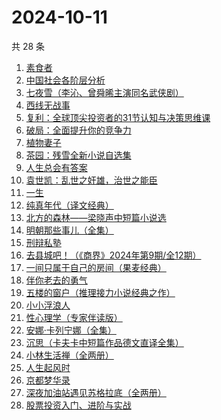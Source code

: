 # 2024-10-11

共 28 条

<!-- BEGIN WEREAD -->
<!-- 最后更新时间 2024-10-11 16:01:19 +0800 -->
1. [素食者](https://weread.qq.com/web/bookDetail/2ff32410726da6902ff40f0)
1. [中国社会各阶层分析](https://weread.qq.com/web/bookDetail/085326e0728b493c085ade1)
1. [七夜雪（李沁、曾舜晞主演同名武侠剧）](https://weread.qq.com/web/bookDetail/46d32ba0813ab6909g013715)
1. [西线无战事](https://weread.qq.com/web/bookDetail/24f323d0813ab7493g011798)
1. [复利：全球顶尖投资者的31节认知与决策思维课](https://weread.qq.com/web/bookDetail/f7d32730813ab9423g0162bb)
1. [破局：全面提升你的竞争力](https://weread.qq.com/web/bookDetail/cc232360813ab6b16g0106b0)
1. [植物妻子](https://weread.qq.com/web/bookDetail/93932ba0813ab7ab7g010a1e)
1. [茶园：残雪全新小说自选集](https://weread.qq.com/web/bookDetail/d6832b80720936bdd681fcd)
1. [人生总会有答案](https://weread.qq.com/web/bookDetail/e1c32810813ab89bcg0125fc)
1. [袁世凯：乱世之奸雄，治世之能臣](https://weread.qq.com/web/bookDetail/48c32530813ab93fag0193e2)
1. [一生](https://weread.qq.com/web/bookDetail/aad322c072288ec9aadd7b2)
1. [纯真年代（译文经典）](https://weread.qq.com/web/bookDetail/8c7320c0718b9cc78c7b565)
1. [北方的森林——梁晓声中短篇小说选](https://weread.qq.com/web/bookDetail/41d32060813ab9377g019731)
1. [明朝那些事儿（全集）](https://weread.qq.com/web/bookDetail/a57325c05c8ed3a57224187)
1. [刑辩私塾](https://weread.qq.com/web/bookDetail/f0232330727da25df025d59)
1. [去县城吧！（《商界》2024年第9期/全12期）](https://weread.qq.com/web/bookDetail/6bf32100813ab9434g0130cb)
1. [一间只属于自己的房间（果麦经典）](https://weread.qq.com/web/bookDetail/fdd327a07198e688fdd47f6)
1. [伴你老去的勇气](https://weread.qq.com/web/bookDetail/93b32df0813ab93d3g018aa3)
1. [五楼的窗户（推理接力小说经典之作）](https://weread.qq.com/web/bookDetail/41332f80813ab93b2g0171b3)
1. [小小浮浪人](https://weread.qq.com/web/bookDetail/ebd325b0813ab8e3fg015c07)
1. [性心理学（专家伴读版）](https://weread.qq.com/web/bookDetail/2f532690813ab873cg016b4b)
1. [安娜·卡列宁娜（全集）](https://weread.qq.com/web/bookDetail/08932d70716395d00896d56)
1. [沉思（卡夫卡中短篇作品德文直译全集）](https://weread.qq.com/web/bookDetail/2f632bd0813ab7d8eg014a5c)
1. [小林生活禅（全两册）](https://weread.qq.com/web/bookDetail/25d32400813ab705dg0163e9)
1. [人生起风时](https://weread.qq.com/web/bookDetail/9ac32fb0813ab93c6g016f4e)
1. [京都梦华录](https://weread.qq.com/web/bookDetail/e4532890813ab939bg015eaa)
1. [深夜加油站遇见苏格拉底（全两册）](https://weread.qq.com/web/bookDetail/cb632370813ab9269g015e85)
1. [股票投资入门、进阶与实战](https://weread.qq.com/web/bookDetail/b2432a80813ab6ea6g018b18)
<!-- END WEREAD -->